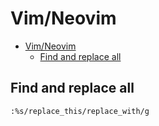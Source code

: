 # Vim/Neovim
<!--ts-->
* [Vim/Neovim](vim.md#vimneovim)
   * [Find and replace all](vim.md#find-and-replace-all)

<!-- Added by: runner, at: Wed Sep 22 06:43:10 UTC 2021 -->

<!--te-->

## Find and replace all
```vim
:%s/replace_this/replace_with/g
```
